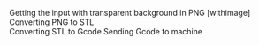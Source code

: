 Getting the input with transparent background in PNG [withimage]
Converting PNG to STL  
Converting STL to Gcode
Sending Gcode to machine
